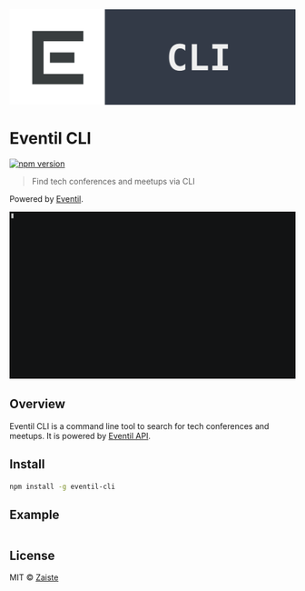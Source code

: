 <div align="center"><img src="assets/eventil-cli-logo.png" width="800" /></div>

# Eventil CLI

[![npm version](https://badge.fury.io/js/eventil-cli.svg)](https://badge.fury.io/js/eventil-cli)

> Find tech conferences and meetups via CLI

Powered by [Eventil](https://eventil.com/).

<p align="center"><img src="assets/eventil-cli-example.gif" width="800" /></p>

## Overview

Eventil CLI is a command line tool to search for tech conferences and meetups. It is powered by [Eventil API](https://eventil.com).

## Install

```bash
npm install -g eventil-cli
```

## Example

```bash
```

## License

MIT © [Zaiste](https://github.com/zaiste)
